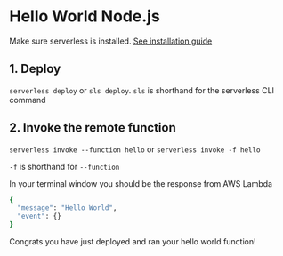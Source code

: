 <!--
title: Hello World AWS Lambda Node Example
menuText: Hello World Node Example
description: Create a nodeJS Lambda function on amazon web services
layout: Doc
-->

# Hello World Node.js

Make sure serverless is installed. [See installation guide](/../docs/01-guide/01-installing-serverless.md)

## 1. Deploy

`serverless deploy` or `sls deploy`. `sls` is shorthand for the serverless CLI command

## 2. Invoke the remote function

`serverless invoke --function hello` or `serverless invoke -f hello`

`-f` is shorthand for `--function`

In your terminal window you should be the response from AWS Lambda

```bash
{
  "message": "Hello World",
  "event": {}
}
```

Congrats you have just deployed and ran your hello world function!
